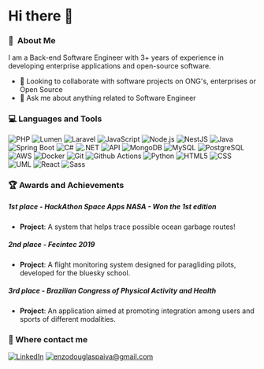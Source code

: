<h1> Hi there 👋</h1>

<h3> 🤖&nbsp; About Me </h3>
<p>I am a Back-end Software Engineer with 3+ years of experience in developing enterprise applications and open-source software.</p>

- 👯 Looking to collaborate with software projects on ONG's, enterprises or Open Source
- 💬 Ask me about anything related to Software Engineer

<h3>💻  Languages and Tools</h3>
<p>
  <img alt="PHP" src="https://img.shields.io/badge/-PHP-777BB4?style=flat-square&logo=php&logoColor=white" />
    <img alt="Lumen" src="https://img.shields.io/badge/-Lumen-E74430?style=flat-square&logo=lumen&logoColor=white" />
  <img alt="Laravel" src="https://img.shields.io/badge/-Laravel-FF2D20?style=flat-square&logo=laravel&logoColor=white" />
    <img alt="JavaScript" src="https://img.shields.io/badge/-JavaScript-F7DF1E?style=flat-square&logo=javascript&logoColor=black" />
  <img alt="Node.js" src="https://img.shields.io/badge/-Node.js-339933?style=flat-square&logo=node.js&logoColor=white" />
<img alt="NestJS" src="https://img.shields.io/badge/-NestJS-E0234E?style=flat-square&logo=nestjs&logoColor=white" />
  <img alt="Java" src="https://img.shields.io/badge/-Java-007396?style=flat-square&logo=java&logoColor=white" />
  <img alt="Spring Boot" src="https://img.shields.io/badge/-Spring%20Boot-6DB33F?style=flat-square&logo=spring-boot" />
  <img alt="C#" src="https://img.shields.io/badge/-C%23-239120?style=flat-square&logo=c-sharp&logoColor=white" />
  <img alt=".NET" src="https://img.shields.io/badge/-.NET-512BD4?style=flat-square&logo=.net&logoColor=white" />
  <img alt="API" src="https://img.shields.io/badge/-API-FF0080?style=flat-square" />
  <img alt="MongoDB" src="https://img.shields.io/badge/-MongoDB-13aa52?style=flat-square&logo=mongodb&logoColor=white" />
  <img alt="MySQL" src="https://img.shields.io/badge/-MySQL-4479A1?style=flat-square&logo=mysql&logoColor=white" />
  <img alt="PostgreSQL" src="https://img.shields.io/badge/-PostgreSQL-336791?style=flat-square&logo=postgresql&logoColor=white" />
  <img alt="AWS" src="https://img.shields.io/badge/-AWS-232F3E?style=flat-square&logo=amazon-aws&logoColor=white" />
  <img alt="Docker" src="https://img.shields.io/badge/-Docker-46a2f1?style=flat-square&logo=docker&logoColor=white" />
  <img alt="Git" src="https://img.shields.io/badge/-Git-F05032?style=flat-square&logo=git&logoColor=white" />
  <img alt="Github Actions" src="https://img.shields.io/badge/-Github_Actions-2088FF?style=flat-square&logo=github-actions&logoColor=white" />
  <img alt="Python" src="https://img.shields.io/badge/-Python-3776AB?style=flat-square&logo=python&logoColor=white" />
  <img alt="HTML5" src="https://img.shields.io/badge/-HTML5-E34F26?style=flat-square&logo=html5&logoColor=white" />
  <img alt="CSS" src="https://img.shields.io/badge/-CSS-1572B6?style=flat-square&logo=css3&logoColor=white" />
  <img alt="UML" src="https://img.shields.io/badge/-UML-0056B3?style=flat-square" />
  <img alt="React" src="https://img.shields.io/badge/-React-45b8d8?style=flat-square&logo=react&logoColor=white" />
  <img alt="Sass" src="https://img.shields.io/badge/-Sass-CC6699?style=flat-square&logo=sass&logoColor=white" />
  
</p>

<h3>🏆 Awards and Achievements</h3>

##### 1st place - HackAthon Space Apps NASA - Won the 1st edition
- **Project**: A system that helps trace possible ocean garbage routes!

##### 2nd place - Fecintec 2019
- **Project**: A flight monitoring system designed for paragliding pilots, developed for the bluesky school.

##### 3rd place - Brazilian Congress of Physical Activity and Health
- **Project**: An application aimed at promoting integration among users and sports of different modalities.

<h3>🌟 Where contact me</h3>
  <p>
    <a href="https://www.linkedin.com/in/enzo-paiva/" target="_blank"><img alt="LinkedIn" src="https://img.shields.io/badge/linkedin-%230077B5.svg?&style=for-the-badge&logo=linkedin&logoColor=white" /></a> 
    <a href="mailto:enzodouglaspaiva@gmail.com" target="_blank"><img alt="enzodouglaspaiva@gmail.com" src="https://img.shields.io/badge/Gmail-D14836?style=for-the-badge&logo=gmail&logoColor=white" /></a> 
  </p>
